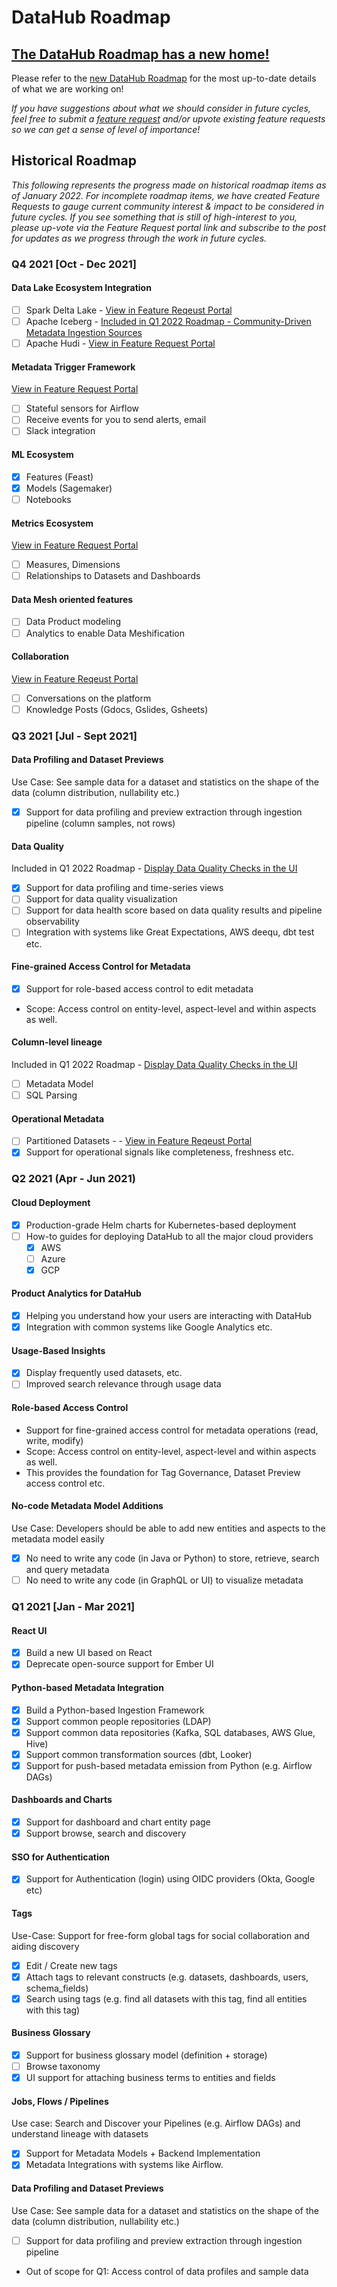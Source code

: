 # DataHub Roadmap

## [The DataHub Roadmap has a new home!](https://feature-requests.datahubproject.io/roadmap)

Please refer to the [new DataHub Roadmap](https://feature-requests.datahubproject.io/roadmap) for the most up-to-date details of what we are working on!

_If you have suggestions about what we should consider in future cycles, feel free to submit a [feature request](https://feature-requests.datahubproject.io/) and/or upvote existing feature requests so we can get a sense of level of importance!_


## Historical Roadmap

_This following represents the progress made on historical roadmap items as of January 2022. For incomplete roadmap items, we have created Feature Requests to gauge current community interest & impact to be considered in future cycles. If you see something that is still of high-interest to you, please up-vote via the Feature Request portal link and subscribe to the post for updates as we progress through the work in future cycles._

### Q4 2021 [Oct - Dec 2021]

#### Data Lake Ecosystem Integration
- [ ] Spark Delta Lake - [View in Feature Reqeust Portal](https://feature-requests.datahubproject.io/b/feedback/p/spark-delta-lake)
- [ ] Apache Iceberg - [Included in Q1 2022 Roadmap - Community-Driven Metadata Ingestion Sources](https://feature-requests.datahubproject.io/roadmap/540)
- [ ] Apache Hudi - [View in Feature Request Portal](https://feature-requests.datahubproject.io/b/feedback/p/apachi-hudi-ingestion-support)

#### Metadata Trigger Framework
[View in Feature Request Portal](https://feature-requests.datahubproject.io/b/User-Experience/p/ability-to-subscribe-to-an-entity-to-receive-notifications-when-something-changes)
- [ ] Stateful sensors for Airflow
- [ ] Receive events for you to send alerts, email
- [ ] Slack integration

#### ML Ecosystem
- [x] Features (Feast)
- [x] Models (Sagemaker)
- [ ] Notebooks

#### Metrics Ecosystem
[View in Feature Request Portal](https://feature-requests.datahubproject.io/b/User-Experience/p/ability-to-define-metrics-and-attach-them-to-entities)
- [ ] Measures, Dimensions
- [ ] Relationships to Datasets and Dashboards

#### Data Mesh oriented features
- [ ] Data Product modeling
- [ ] Analytics to enable Data Meshification

#### Collaboration
[View in Feature Reqeust Portal](https://feature-requests.datahubproject.io/b/User-Experience/p/collaboration-within-datahub-ui)
- [ ] Conversations on the platform
- [ ] Knowledge Posts (Gdocs, Gslides, Gsheets)

### Q3 2021 [Jul - Sept 2021]

#### Data Profiling and Dataset Previews
Use Case: See sample data for a dataset and statistics on the shape of the data (column distribution, nullability etc.)
- [x] Support for data profiling and preview extraction through ingestion pipeline (column samples, not rows)

#### Data Quality
Included in Q1 2022 Roadmap - [Display Data Quality Checks in the UI](https://feature-requests.datahubproject.io/roadmap/544)
- [x] Support for data profiling and time-series views
- [ ] Support for data quality visualization
- [ ] Support for data health score based on data quality results and pipeline observability
- [ ] Integration with systems like Great Expectations, AWS deequ, dbt test etc. 

#### Fine-grained Access Control for Metadata
- [x] Support for role-based access control to edit metadata
- Scope: Access control on entity-level, aspect-level and within aspects as well.

#### Column-level lineage
Included in Q1 2022 Roadmap - [Display Data Quality Checks in the UI](https://feature-requests.datahubproject.io/roadmap/541)
- [ ] Metadata Model
- [ ] SQL Parsing

#### Operational Metadata
- [ ] Partitioned Datasets - - [View in Feature Reqeust Portal](https://feature-requests.datahubproject.io/b/User-Experience/p/advanced-dataset-schema-properties-partition-support)
- [x] Support for operational signals like completeness, freshness etc.

### Q2 2021 (Apr - Jun 2021)

#### Cloud Deployment
- [X] Production-grade Helm charts for Kubernetes-based deployment
- [ ] How-to guides for deploying DataHub to all the major cloud providers 
  - [x] AWS
  - [ ] Azure
  - [x] GCP

#### Product Analytics for DataHub
- [x] Helping you understand how your users are interacting with DataHub
- [x] Integration with common systems like Google Analytics etc.

#### Usage-Based Insights
- [x] Display frequently used datasets, etc.
- [ ] Improved search relevance through usage data

#### Role-based Access Control
- Support for fine-grained access control for metadata operations (read, write, modify)
- Scope: Access control on entity-level, aspect-level and within aspects as well.
- This provides the foundation for Tag Governance, Dataset Preview access control etc.

#### No-code Metadata Model Additions
Use Case: Developers should be able to add new entities and aspects to the metadata model easily
- [x] No need to write any code (in Java or Python) to store, retrieve, search and query metadata
- [ ] No need to write any code (in GraphQL or UI) to visualize metadata

### Q1 2021 [Jan - Mar 2021]

#### React UI
- [x] Build a new UI based on React
- [x] Deprecate open-source support for Ember UI

#### Python-based Metadata Integration
- [x] Build a Python-based Ingestion Framework
- [x] Support common people repositories (LDAP)
- [x] Support common data repositories (Kafka, SQL databases, AWS Glue, Hive)
- [x] Support common transformation sources (dbt, Looker)
- [x] Support for push-based metadata emission from Python (e.g. Airflow DAGs)

#### Dashboards and Charts
- [x] Support for dashboard and chart entity page
- [x] Support browse, search and discovery

#### SSO for Authentication
- [x] Support for Authentication (login) using OIDC providers (Okta, Google etc)

#### Tags
Use-Case: Support for free-form global tags for social collaboration and aiding discovery
- [x] Edit / Create new tags
- [x] Attach tags to relevant constructs (e.g. datasets, dashboards, users, schema\_fields)
- [x] Search using tags (e.g. find all datasets with this tag, find all entities with this tag)

#### Business Glossary
- [x] Support for business glossary model (definition + storage)
- [ ] Browse taxonomy
- [x] UI support for attaching business terms to entities and fields

#### Jobs, Flows / Pipelines
Use case: Search and Discover your Pipelines (e.g. Airflow DAGs) and understand lineage with datasets
- [x] Support for Metadata Models + Backend Implementation
- [x] Metadata Integrations with systems like Airflow.

#### Data Profiling and Dataset Previews
Use Case: See sample data for a dataset and statistics on the shape of the data (column distribution, nullability etc.)
- [ ] Support for data profiling and preview extraction through ingestion pipeline
- Out of scope for Q1: Access control of data profiles and sample data